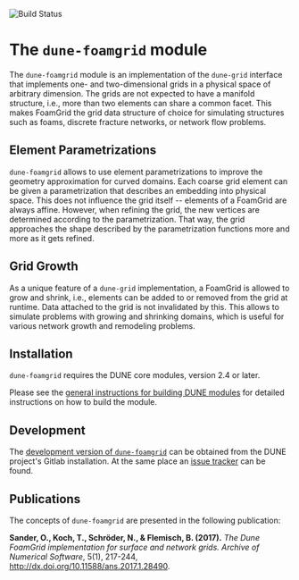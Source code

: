 ![Build Status](https://gitlab.dune-project.org/extensions/dune-foamgrid/badges/master/build.svg)

The `dune-foamgrid` module
==========================

The `dune-foamgrid` module is an implementation of the `dune-grid` interface that implements one- and two-dimensional grids in a physical space of arbitrary dimension. The grids are not expected to have a manifold structure, i.e., more than two elements can share a common facet. This makes FoamGrid the grid data structure of choice for simulating structures such as foams, discrete fracture networks, or network flow problems.

Element Parametrizations
------------------------

`dune-foamgrid` allows to use element parametrizations to improve the geometry approximation for curved domains. Each coarse grid element can be given a parametrization that describes an embedding into physical space. This does not influence the grid itself -- elements of a FoamGrid are always affine. However, when refining the grid, the new vertices are determined according to the parametrization. That way, the grid approaches the shape described by the parametrization functions more and more as it gets refined.

Grid Growth
-----------

As a unique feature of a `dune-grid` implementation, a FoamGrid is allowed to grow and shrink, i.e., elements can be added to or removed from the grid at runtime. Data attached to the grid is not invalidated by this. This allows to simulate problems with growing and shrinking domains, which is useful for various network growth and remodeling problems.

Installation
------------

`dune-foamgrid` requires the DUNE core modules, version 2.4 or later.

Please see the [general instructions for building DUNE modules](https://www.dune-project.org/doc/installation-notes.html) for detailed instructions on how to build the module.

Development
-----------

The [development version of `dune-foamgrid`](https://gitlab.dune-project.org/extensions/dune-foamgrid) can be obtained from the DUNE project's Gitlab installation.
At the same place an [issue tracker](https://gitlab.dune-project.org/extensions/dune-foamgrid/issues) can be found.

Publications
------------

The concepts of `dune-foamgrid` are presented in the following publication:

__Sander, O., Koch, T., Schröder, N., & Flemisch, B. (2017).__ *The Dune FoamGrid implementation for surface and network grids. Archive of Numerical Software*, 5(1), 217-244, http://dx.doi.org/10.11588/ans.2017.1.28490.
